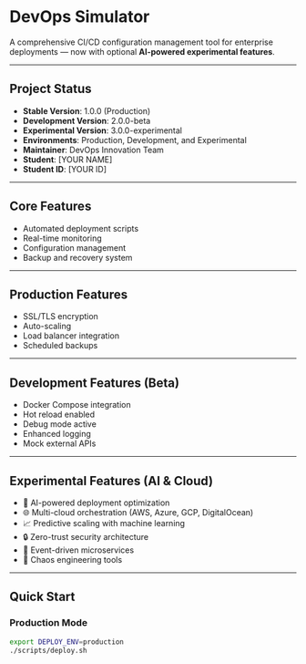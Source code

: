 # DevOps Simulator

A comprehensive CI/CD configuration management tool for enterprise deployments — now with optional **AI-powered experimental features**.

---

## Project Status
- **Stable Version**: 1.0.0 (Production)
- **Development Version**: 2.0.0-beta
- **Experimental Version**: 3.0.0-experimental  
- **Environments**: Production, Development, and Experimental  
- **Maintainer**: DevOps Innovation Team  
- **Student**: [YOUR NAME]  
- **Student ID**: [YOUR ID]

---

## Core Features
- Automated deployment scripts  
- Real-time monitoring  
- Configuration management  
- Backup and recovery system  

---

## Production Features
- SSL/TLS encryption  
- Auto-scaling  
- Load balancer integration  
- Scheduled backups  

---

## Development Features (Beta)
- Docker Compose integration  
- Hot reload enabled  
- Debug mode active  
- Enhanced logging  
- Mock external APIs  

---

## Experimental Features (AI & Cloud)
- 🤖 AI-powered deployment optimization  
- 🌐 Multi-cloud orchestration (AWS, Azure, GCP, DigitalOcean)  
- 📈 Predictive scaling with machine learning  
- 🔒 Zero-trust security architecture  
- 🌊 Event-driven microservices  
- 🎯 Chaos engineering tools  

---

## Quick Start

### Production Mode
```bash
export DEPLOY_ENV=production
./scripts/deploy.sh
